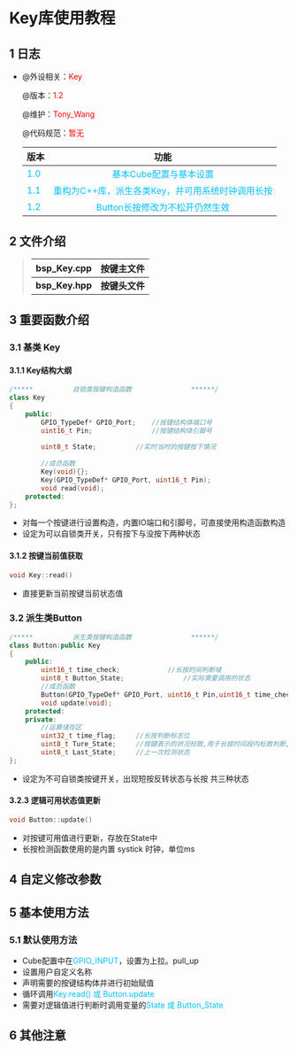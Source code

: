 # Key库使用教程

## 1 日志

 * @外设相关：<font color=Red>Key</font >

   @版本：<font color=Red>1.2</font >

   @维护：<font color=Red>Tony_Wang</font >

   @代码规范：<font color=Red>暂无</font>
   
    
   
  
   | 版本                               |                             功能                             |
   | :--------------------------------- | :----------------------------------------------------------: |
   | <font color=DeepSkyBlue>1.0</font> |    <font color=DeepSkyBlue>基本Cube配置与基本设置</font>     |
   | <font color=DeepSkyBlue>1.1</font> | <font color=DeepSkyBlue>重构为C++库，派生各类Key，并可用系统时钟调用长按</font> |
   | <font color=DeepSkyBlue>1.2</font> | <font color=DeepSkyBlue>Button长按修改为不松开仍然生效</font> |


 ## 2 文件介绍

> | bsp_Key.cpp     | 按键主文件     |
> | --------------- | -------------- |
> | **bsp_Key.hpp** | **按键头文件** |

 ## 3 重要函数介绍

### 3.1 基类 Key

#### 3.1.1 Key结构大纲

```c++
/*****			自锁类按键构造函数				******/
class Key
{
	public:
		GPIO_TypeDef* GPIO_Port;	//按键结构体端口号
		uint16_t Pin;				//按键结构体引脚号
    
   		uint8_t State;			//实时当时的按键按下情况
    
		//成员函数
		Key(void){};
		Key(GPIO_TypeDef* GPIO_Port, uint16_t Pin);	
		void read(void);
	protected:
};
```

* 对每一个按键进行设置构造，内置IO端口和引脚号，可直接使用构造函数构造
* 设定为可以自锁类开关，只有按下与没按下两种状态

#### 3.1.2 按键当前值获取

```c++
void Key::read()
```

* 直接更新当前按键当前状态值

### 3.2 派生类Button

```c++
/*****			派生类按键构造函数				******/
class Button:public Key
{
	public:
		uint16_t time_check;			//长按时间判断域
		uint8_t Button_State;				//实际需要调用的状态	
		//成员函数
		Button(GPIO_TypeDef* GPIO_Port, uint16_t Pin,uint16_t time_check);
		void update(void);
	protected:	
	private:
		//运算储存区
		uint32_t time_flag;		//长按判断标志位
		uint8_t Ture_State;		//按键表示的状况标致,用于长按时间段内标致判断,目前仅由未使用内置时钟使用
		uint8_t Last_State;		//上一次检测状态
};
```

* 设定为不可自锁类按键开关，出现短按反转状态与长按 共三种状态

#### 3.2.3 逻辑可用状态值更新

```c++
void Button::update()
```

* 对按键可用值进行更新，存放在State中
* 长按检测函数使用的是内置 systick 时钟，单位ms

 ## 4 自定义修改参数




 ## 5 基本使用方法

### 5.1 默认使用方法

* Cube配置中在<font color='DeepSkyBlue'>GPIO_INPUT</font>，设置为上拉。pull_up
* 设置用户自定义名称
* 声明需要的按键结构体并进行初始赋值
* 循环调用<font color='DeepSkyBlue'>Key.read() 或 Button.update</font>
* 需要对逻辑值进行判断时调用变量的<font color='DeepSkyBlue'>State 或 Button_State</font>




 ## 6 其他注意



 
